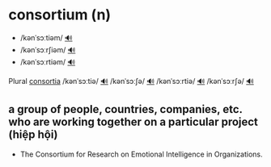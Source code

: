# consortium (n)

- /kənˈsɔːtiəm/ [🔊](https://www.oxfordlearnersdictionaries.com/media/english/uk_pron/x/xco/xcons/xconsortium__gb_1.mp3)
- /kənˈsɔːrʃiəm/ [🔊](https://www.oxfordlearnersdictionaries.com/media/english/us_pron/x/xco/xcons/xconsortium__us_2_rr.mp3)
- /kənˈsɔːrtiəm/ [🔊](https://www.oxfordlearnersdictionaries.com/media/english/us_pron/x/xco/xcons/xconsortium__us_1_rr.mp3)

Plural [consortia]() /kənˈsɔːtiə/ [🔊](https://www.oxfordlearnersdictionaries.com/media/english/uk_pron/x/xco/xcons/xconsortia__gb_1.mp3) /kənˈsɔːʃə/ [🔊](https://www.oxfordlearnersdictionaries.com/media/english/uk_pron/x/xco/xcons/xconsortia__gb_2.mp3) /kənˈsɔːrtiə/ [🔊](https://www.oxfordlearnersdictionaries.com/media/english/us_pron/x/xco/xcons/xconsortia__us_1_rr.mp3) /kənˈsɔːrʃə/ [🔊](https://www.oxfordlearnersdictionaries.com/media/english/us_pron/x/xco/xcons/xconsortia__us_2.mp3)

## a group of people, countries, companies, etc. who are working together on a particular project (hiệp hội)

- The Consortium for Research on Emotional Intelligence in Organizations.